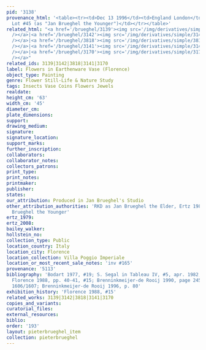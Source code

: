 ```yaml
---
pid: '3138'
provenance_html: '<table><tr><td>Dec 13 1996</td><td>England London</td><td>Sale Christie''s
  Lot #45 (as "Jan Brueghel the Younger")</td></tr></table>'
related_html: "<a href='/brueghel/3139'><img src='/img/derivatives/simple/3139/thumbnail.jpg'
  /></a>|<a href='/brueghel/3142'><img src='/img/derivatives/simple/3142/thumbnail.jpg'
  /></a>|<a href='/brueghel/3818'><img src='/img/derivatives/simple/3818/thumbnail.jpg'
  /></a>|<a href='/brueghel/3141'><img src='/img/derivatives/simple/3141/thumbnail.jpg'
  /></a>|<a href='/brueghel/3170'><img src='/img/derivatives/simple/3170/thumbnail.jpg'
  /></a>"
related_ids: 3139|3142|3818|3141|3170
label: Flowers in Earthenware Vase (Florence)
object_type: Painting
genre: Flower Still-Life & Nature Study
tags: Insects Vase Coins Flowers Jewels
realdate:
height_cm: '63'
width_cm: '45'
diameter_cm:
plate_dimensions:
support:
drawing_medium:
signature:
signature_location:
support_marks:
further_inscription:
collaborators:
collaborator_notes:
collectors_patrons:
print_type:
print_notes:
printmaker:
publisher:
states:
our_attribution: Produced in Jan Brueghel's Studio
other_attribution_authorities: 'RKD as Jan Brueghel the Elder, Ertz 1984 #274 as Jan
  Brueghel the Younger'
ertz_1979:
ertz_2008:
bailey_walker:
hollstein_no:
collection_type: Public
location_country: Italy
location_city: Florence
location_collection: Villa Poggio Imperiale
location_or_most_recent_sale_notes: 'inv #165'
provenance: '5113'
bibliography: 'Bodart 1977, #19; S. Segal in Tableau IV, #5, apr. 1982, page 490;
  Florence 1988, pp. 40-41, #15; Brenninkmeijer-de Rooij 1990, page 245: type II,
  1606/1607; Brenninkmeijer-de Rooij 1996, p. 80'
exhibition_history: 'Florence 1988, #15'
related_works: 3139|3142|3818|3141|3170
copies_and_variants:
curatorial_files:
external_resources:
biblio:
order: '193'
layout: pieterbrueghel_item
collection: pieterbrueghel
---
```

